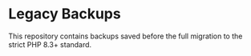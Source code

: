 # Legacy Backups

This repository contains backups saved before the full migration to the strict PHP 8.3+ standard.
